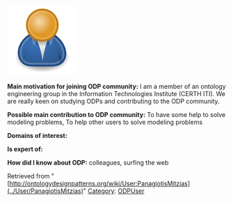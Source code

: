 [![Image:ODPUser.png](../images/a/a6/ODPUser.png)](../Image/ODPUser.png "Image:ODPUser.png")




  





__Main motivation for joining ODP community:__ I am a member of an ontology engineering group in the Information Technologies Institute (CERTH ITI). We are really keen on studying ODPs and contributing to the ODP community.


__Possible main contribution to ODP community:__ To have some help to solve modeling problems, To help other users to solve modeling problems


__Domains of interest:__


  



__Is expert of:__


  

__How did I know about ODP:__ colleagues, surfing the web






Retrieved from "[http://ontologydesignpatterns.org/wiki/User:PanagiotisMitzias](../User/PanagiotisMitzias)"
 [Category](http://ontologydesignpatterns.org/wiki/Special:Categories "Special:Categories"): [ODPUser](../Category/ODPUser "Category:ODPUser")